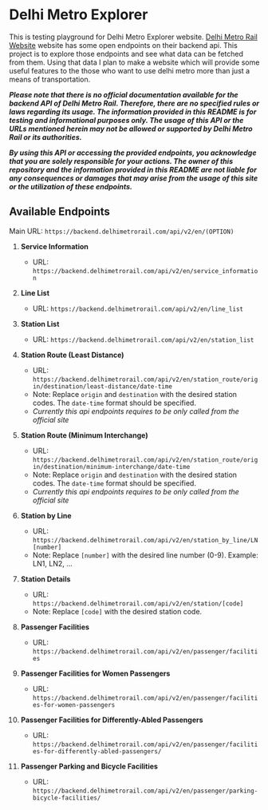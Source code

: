 # Delhi Metro Explorer

This is testing playground for Delhi Metro Explorer website. [Delhi Metro Rail Website](delhimetrorail.com) website has some open endpoints on their backend api. This project is to explore those endpoints and see what data can be fetched from them. Using that data I plan to make a website which will provide some useful features to the those who want to use delhi metro more than just a means of transportation.

***Please note that there is no official documentation available for the backend API of Delhi Metro Rail. Therefore, there are no specified rules or laws regarding its usage. The information provided in this README is for testing and informational purposes only. The usage of this API or the URLs mentioned herein may not be allowed or supported by Delhi Metro Rail or its authorities.***

***By using this API or accessing the provided endpoints, you acknowledge that you are solely responsible for your actions. The owner of this repository and the information provided in this README are not liable for any consequences or damages that may arise from the usage of this site or the utilization of these endpoints.***


## Available Endpoints

Main URL: `https://backend.delhimetrorail.com/api/v2/en/(OPTION)`

1. **Service Information**
   - URL: `https://backend.delhimetrorail.com/api/v2/en/service_information`


2. **Line List**
   - URL: `https://backend.delhimetrorail.com/api/v2/en/line_list`


3. **Station List**
   - URL: `https://backend.delhimetrorail.com/api/v2/en/station_list`


4. **Station Route (Least Distance)**
   - URL: `https://backend.delhimetrorail.com/api/v2/en/station_route/origin/destination/least-distance/date-time`
   - Note: Replace `origin` and `destination` with the desired station codes. The `date-time` format should be specified.
   - *Currently this api endpoints requires to be only called from the official site*

5. **Station Route (Minimum Interchange)**
   - URL: `https://backend.delhimetrorail.com/api/v2/en/station_route/origin/destination/minimum-interchange/date-time`
   - Note: Replace `origin` and `destination` with the desired station codes. The `date-time` format should be specified.
   - *Currently this api endpoints requires to be only called from the official site*

6. **Station by Line**
   - URL: `https://backend.delhimetrorail.com/api/v2/en/station_by_line/LN[number]`
   - Note: Replace `[number]` with the desired line number (0-9). Example: LN1, LN2, ...

7. **Station Details**
   - URL: `https://backend.delhimetrorail.com/api/v2/en/station/[code]`
   - Note: Replace `[code]` with the desired station code.

8. **Passenger Facilities**
   - URL: `https://backend.delhimetrorail.com/api/v2/en/passenger/facilities`

9. **Passenger Facilities for Women Passengers**
   - URL: `https://backend.delhimetrorail.com/api/v2/en/passenger/facilities-for-women-passengers`

10. **Passenger Facilities for Differently-Abled Passengers**
    - URL: `https://backend.delhimetrorail.com/api/v2/en/passenger/facilities-for-differently-abled-passengers/`

11. **Passenger Parking and Bicycle Facilities**
    - URL: `https://backend.delhimetrorail.com/api/v2/en/passenger/parking-bicycle-facilities/`
